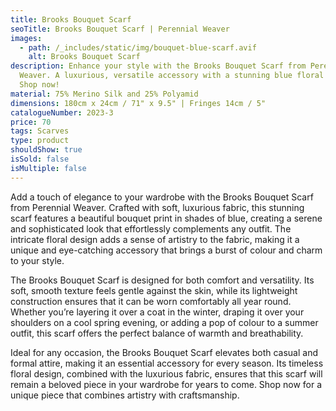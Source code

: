 ```yaml
---
title: Brooks Bouquet Scarf
seoTitle: Brooks Bouquet Scarf | Perennial Weaver
images:
  - path: /_includes/static/img/bouquet-blue-scarf.avif
    alt: Brooks Bouquet Scarf
description: Enhance your style with the Brooks Bouquet Scarf from Perennial
  Weaver. A luxurious, versatile accessory with a stunning blue floral design.
  Shop now!
material: 75% Merino Silk and 25% Polyamid
dimensions: 180cm x 24cm / 71" x 9.5" | Fringes 14cm / 5"
catalogueNumber: 2023-3
price: 70
tags: Scarves
type: product
shouldShow: true
isSold: false
isMultiple: false
---
```

Add a touch of elegance to your wardrobe with the Brooks Bouquet Scarf from Perennial Weaver. Crafted with soft, luxurious fabric, this stunning scarf features a beautiful bouquet print in shades of blue, creating a serene and sophisticated look that effortlessly complements any outfit. The intricate floral design adds a sense of artistry to the fabric, making it a unique and eye-catching accessory that brings a burst of colour and charm to your style.

The Brooks Bouquet Scarf is designed for both comfort and versatility. Its soft, smooth texture feels gentle against the skin, while its lightweight construction ensures that it can be worn comfortably all year round. Whether you’re layering it over a coat in the winter, draping it over your shoulders on a cool spring evening, or adding a pop of colour to a summer outfit, this scarf offers the perfect balance of warmth and breathability.

Ideal for any occasion, the Brooks Bouquet Scarf elevates both casual and formal attire, making it an essential accessory for every season. Its timeless floral design, combined with the luxurious fabric, ensures that this scarf will remain a beloved piece in your wardrobe for years to come. Shop now for a unique piece that combines artistry with craftsmanship.
